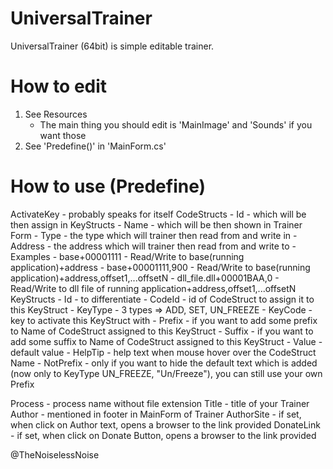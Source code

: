 # UniversalTrainer
UniversalTrainer (64bit) is simple editable trainer.

# How to edit
1. See Resources
	- The main thing you should edit is 'MainImage' and 'Sounds' if you want those
2. See 'Predefine()' in 'MainForm.cs'

# How to use (Predefine)
ActivateKey - probably speaks for itself
CodeStructs
	- Id - which will be then assign in KeyStructs
	- Name - which will be then shown in Trainer Form
	- Type - the type which will trainer then read from and write in
	- Address - the address which will trainer then read from and write to
		- Examples
			- base+00001111 - Read/Write to base(running application)+address
			- base+00001111,900 - Read/Write to base(running application)+address,offset1,...offsetN
			- dll_file.dll+00001BAA,0 - Read/Write to dll file of running application+address,offset1,...offsetN
KeyStructs
	- Id - to differentiate
	- CodeId - id of CodeStruct to assign it to this KeyStruct
	- KeyType - 3 types => ADD, SET, UN_FREEZE
	- KeyCode - key to activate this KeyStruct with
	- Prefix - if you want to add some prefix to Name of CodeStruct assigned to this KeyStruct
	- Suffix - if you want to add some suffix to Name of CodeStruct assigned to this KeyStruct
	- Value - default value
	- HelpTip - help text when mouse hover over the CodeStruct Name
	- NotPrefix - only if you want to hide the default text which is added (now only to KeyType UN_FREEZE, "Un/Freeze"), you can still use your own Prefix

Process - process name without file extension
Title - title of your Trainer
Author - mentioned in footer in MainForm of Trainer
AuthorSite - if set, when click on Author text, opens a browser to the link provided
DonateLink - if set, when click on Donate Button, opens a browser to the link provided

@TheNoiselessNoise
